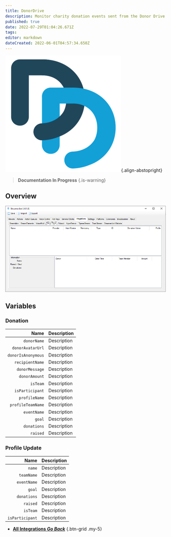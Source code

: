 ```yaml
---
title: DonorDrive
description: Monitor charity donation events sent from the Donor Drive platform
published: true
date: 2022-07-29T01:04:26.671Z
tags: 
editor: markdown
dateCreated: 2022-06-01T04:57:34.650Z
---
```


![donordrive.webp](/donordrive.webp){.align-abstopright}

> **Documentation In Progress**
{.is-warning}

## Overview

![donordrive-integration.png](/donordrive-integration.png)

## Variables
### Donation
| Name | Description |
|-----:|:------------|
| `donorName` | Description
| `donorAvatarUrl` | Description
| `donorIsAnonymous` | Description
| `recipientName` | Description
| `donorMessage` | Description
| `donorAmount` | Description
| `isTeam` | Description
| `isParticipant` | Description
| `profileName` | Description
| `profileTeamName` | Description
| `eventName` | Description
| `goal` | Description
| `donations` | Description
| `raised` | Description

### Profile Update
| Name | Description |
|-----:|:------------|
| `name` | Description
| `teamName` | Description
| `eventName` | Description
| `goal` | Description
| `donations` | Description
| `raised` | Description
| `isTeam` | Description
| `isParticipant` | Description

- [<i class="mdi mdi-chevron-left"></i> **All Integrations *Go Back***](/en/Integrations)
{.btn-grid .my-5}